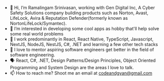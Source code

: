 - 👋 Hi, I’m Ramalingam Srinivasan, working with Gen Digital Inc, A Cyber Safety Solutions company building products such as Norton, Avast, LifeLock, Avira & Reputation Defender(formerly known as NortonLifeLock/Symantec). 
- 👀 I’m interested in developing some cool apps as hobby that'll help solve some real world problems
- 🌱 I work predominantly in React, React Native, TypeScript, Javascript, NextJS, NodeJS, NestJS, C#, .NET and learning a few other tech stacks
- 💞️ I love to mentor aspiring software engineers get better in the field of software engineering.
- 🗣️ React, C#, .NET, Design Patterns/Design Principles, Object Oriented Programming and System Design are the areas I love to talk.
- 📫 How to reach me? Shoot me an email at codeandgyan@gmail.com

<!---
codeandgyan/codeandgyan is a ✨ special ✨ repository because its `README.md` (this file) appears on your GitHub profile.
You can click the Preview link to take a look at your changes.
--->
